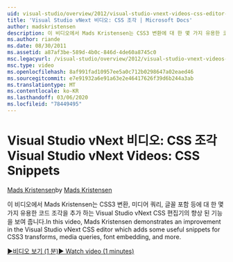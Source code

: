 ```yaml
---
uid: visual-studio/overview/2012/visual-studio-vnext-videos-css-editor-snippets
title: 'Visual Studio vNext 비디오: CSS 조각 | Microsoft Docs'
author: madskristensen
description: 이 비디오에서 Mads Kristensen는 CSS3 변환에 대 한 몇 가지 유용한 코드 조각을 추가 하는 Visual Studio vNext CSS 편집기의 향상 된 기능을 보여 줍니다. media q ...
ms.author: riande
ms.date: 08/30/2011
ms.assetid: a87af3be-589d-4b0c-846d-4de60a8745c0
msc.legacyurl: /visual-studio/overview/2012/visual-studio-vnext-videos-css-editor-snippets
msc.type: video
ms.openlocfilehash: 8af991fad10957ee5a0c712b0298647a02eaed46
ms.sourcegitcommit: e7e91932a6e91a63e2e46417626f39d6b244a3ab
ms.translationtype: MT
ms.contentlocale: ko-KR
ms.lasthandoff: 03/06/2020
ms.locfileid: "78449495"
---
```

# <a name="visual-studio-vnext-videos-css-snippets"></a><span data-ttu-id="a78c5-103">Visual Studio vNext 비디오: CSS 조각</span><span class="sxs-lookup"><span data-stu-id="a78c5-103">Visual Studio vNext Videos: CSS Snippets</span></span>

<span data-ttu-id="a78c5-104">[Mads Kristensen](https://github.com/madskristensen)</span><span class="sxs-lookup"><span data-stu-id="a78c5-104">by [Mads Kristensen](https://github.com/madskristensen)</span></span>

<span data-ttu-id="a78c5-105">이 비디오에서 Mads Kristensen는 CSS3 변환, 미디어 쿼리, 글꼴 포함 등에 대 한 몇 가지 유용한 코드 조각을 추가 하는 Visual Studio vNext CSS 편집기의 향상 된 기능을 보여 줍니다.</span><span class="sxs-lookup"><span data-stu-id="a78c5-105">In this video, Mads Kristensen demonstrates an improvement in the Visual Studio vNext CSS editor which adds some useful snippets for CSS3 transforms, media queries, font embedding, and more.</span></span>

[<span data-ttu-id="a78c5-106">&#9654;비디오 보기 (1 분)</span><span class="sxs-lookup"><span data-stu-id="a78c5-106">&#9654; Watch video (1 minutes)</span></span>](https://channel9.msdn.com/Blogs/ASP-NET-Site-Videos/visual-studio-vnext-videos-css-editor-snippets)
